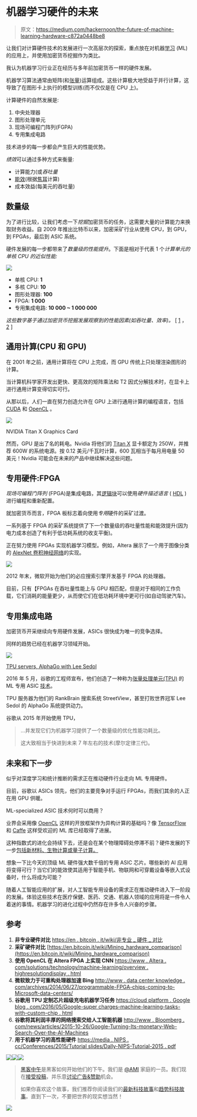 # 机器学习硬件的未来

> 原文：<https://medium.com/hackernoon/the-future-of-machine-learning-hardware-c872a0448be8>

让我们对计算硬件技术的发展进行一次高层次的探索，重点放在对机器[学习](https://hackernoon.com/tagged/learning) (ML)的应用上，并使用加密货币挖掘作为类比。

我认为机器学习行业正在经历与多年前加密货币一样的硬件发展。

机器学习算法通常由矩阵(和[张量](/@philjama/how-tensors-advance-human-technology-3831bff0906))运算组成。这些计算极大地受益于并行计算，这导致了在图形卡上执行的模型训练(而不仅仅是在 CPU 上)。

计算硬件的自然发展是:

1.  中央处理器
2.  图形处理单元
3.  现场可编程门阵列(FGPA)
4.  专用集成电路

技术进步的每一步都会产生巨大的性能优势。

*绩效*可以通过多种方式来衡量:

*   计算能力(或*吞吐量*
*   [能效](https://en.wikipedia.org/wiki/Koomey%27s_law)(根据[焦耳](https://en.wikipedia.org/wiki/Joule)计算)
*   成本效益(每美元的吞吐量)

## 数量级

为了进行比较，让我们考虑一下*挖掘*加密货币的任务，这需要大量的计算能力来换取财务收益。自 2009 年推出比特币以来，加密采矿行业从使用 CPU，到 GPU，到 FPGAs，最后到 ASIC 系统。

硬件发展的每一步都带来了*数量级的性能提升*。下面是相对于代表 1 个*计算单元的单核 CPU 的近似性能:*

![](img/c02e4e60d599614b0889aaf90cd18617.png)

*   单核 CPU: **1**
*   多核 CPU: **10**
*   图形处理器: **100**
*   FPGA: **1 000**
*   专用集成电路: **10 000 ~ 1 000 000**

*这些数字基于通过加密货币挖掘发展观察到的性能因素(如吞吐量、效率)。* [ [1](https://en.bitcoin.it/wiki/Non-specialized_hardware_comparison) ， [2](https://en.bitcoin.it/wiki/Mining_hardware_comparison) ]

## 通用计算(CPU 和 GPU)

在 2001 年之前，通用计算将在 CPU 上完成，而 GPU 传统上只处理渲染图形的计算。

当计算机科学家开发出更快、更高效的矩阵乘法和 T2 因式分解技术时，在显卡上进行通用计算变得切实可行。

从那以后，人们一直在努力创造允许在 GPU 上进行通用计算的编程语言，包括 [CUDA](http://www.nvidia.ca/object/cuda_home_new.html) 和 [OpenCL](https://www.khronos.org/opencl/) 。

![](img/15f8aaa958387270d61a467c9587b6c0.png)

NVIDIA Titan X Graphics Card

然而，GPU 是出了名的耗电。Nvidia 将他们的 [Titan X](http://www.geforce.com/hardware/desktop-gpus/geforce-gtx-titan-x/specifications) 显卡额定为 250W，并推荐 600W 的系统电源。按 0.12 美元/千瓦时计算，600 瓦相当于每月用电量 50 美元！Nvidia 可能会在未来的产品中继续解决这些问题。

## 专用硬件:FPGA

*现场可编程门阵列* (FPGA)是集成电路，其[逻辑块](https://en.wikipedia.org/wiki/Logic_block)可以使用*硬件描述语言* ( [HDL](https://en.wikipedia.org/wiki/Hardware_description_language) )进行编程和重新配置。

就加密货币而言，FPGA 板标志着向使用*专用*硬件的采矿过渡。

一系列基于 FPGA 的采矿系统提供了下一个数量级的吞吐量性能和能效提升(因为电力成本创造了有利于低功耗系统的收支平衡)。

正在努力使用 FPGAs 实现机器学习模型。例如，Altera 展示了一个用于图像分类的 [AlexNet 卷积神经网络](https://www.altera.com/solutions/technology/machine-learning/overview.highResolutionDisplay.html)的实现。

![](img/40f01ac7706820a6a76dd0fced55903d.png)

2012 年末，微软开始为他们的必应搜索引擎开发基于 FPGA 的处理器。

目前，只有【FPGAs 在吞吐量性能上与 GPU 相匹配，但是对于相同的工作负载，它们消耗的能量更少，从而使它们在低功耗环境中更可行(如自动驾驶汽车)。

## 专用集成电路

加密货币开采继续向专用硬件发展，ASICs 很快成为唯一的竞争选择。

同样的趋势已经在机器学习领域开始。

![](img/25ab538efbf4d6dbf6a22c2a872e954f.png)

[TPU servers, AlphaGo with Lee Sedol](https://cloudplatform.googleblog.com/2016/05/Google-supercharges-machine-learning-tasks-with-custom-chip.html)

2016 年 5 月，谷歌的工程师宣布，他们创造了一种称为[张量处理单元(TPU)](https://cloudplatform.googleblog.com/2016/05/Google-supercharges-machine-learning-tasks-with-custom-chip.html) 的 ML 专用 ASIC [技术](https://hackernoon.com/tagged/technology)。

TPU 服务器为他们的 RankBrain 搜索系统 StreetView，甚至打败世界冠军 Lee Sedol 的 AlphaGo 系统提供动力。

谷歌从 2015 年开始使用 TPU，

> …并发现它们为机器学习提供了一个数量级的优化性能功耗比。
> 
> 这大致相当于快进到未来 7 年左右的技术(摩尔定律三代)。

## 未来和下一步

似乎对深度学习和统计推断的需求正在推动硬件行业走向 ML 专用硬件。

目前，谷歌以 ASICs 领先，他们的主要竞争对手运行 FPGAs，而我们其余的人正在用 GPU 供暖。

ML-specialized ASIC 技术何时可以商用？

业界会采用像 [OpenCL](https://www.khronos.org/opencl/) 这样的开放框架作为异构计算的基础吗？像 [TensorFlow](https://github.com/tensorflow/tensorflow/issues/22) 和 [Caffe](https://github.com/BVLC/caffe/tree/opencl) 这样受欢迎的 ML 库已经取得了进展。

这种指数式的进化会持续下去，还是会在某个物理障碍处停滞不前？硬件发展的下一步[包括新材料、生物计算或量子计算。](http://www.economist.com/technology-quarterly/2016-03-12/after-moores-law)

想象一下比今天的顶级 ML 硬件强大数千倍的专用 ASIC 芯片。哪些新的 AI 应用将变得可行？当它们的能效使其适用于智能手机、物联网和可穿戴设备等嵌入式设备时，什么将成为可能？

随着人工智能应用的扩展，对人工智能专用设备的需求正在推动硬件进入下一阶段的发展。体验这些技术在医疗保健、医药、交通、机器人领域的应用将是一件令人着迷的事情。机器学习的进化过程中仍然存在许多令人兴奋的步骤。

## 参考

1.  **非专业硬件对比** [https://en . bitcoin . it/wiki/非专业 _ 硬件 _ 对比](https://en.bitcoin.it/wiki/Non-specialized_hardware_comparison)
2.  **采矿硬件对比** [https://en.bitcoin.it/wiki/Mining_hardware_comparison](https://en.bitcoin.it/wiki/Mining_hardware_comparison)
3.  **使用 OpenCL 在 Altera FPGA 上实现 CNN**
    [https://www . Altera . com/solutions/technology/machine-learning/overview . highresolutiondisplay . html](https://www.altera.com/solutions/technology/machine-learning/overview.highResolutionDisplay.html)
4.  **微软致力于可重构处理器加速 Bing** [](https://blogs.microsoft.com/firehose/2016/03/16/machine-learning-powers-bing-predicts-and-a-range-of-cool-career-opportunities-at-bing/#sm.001ka4jmmisafdi11qq26rwk84tbd) [http://www . data center knowledge . com/archives/2014/06/27/programmable-FPGA-chips-coming-to-Microsoft-data-centers/](http://www.datacenterknowledge.com/archives/2014/06/27/programmable-fpga-chips-coming-to-microsoft-data-centers/)
5.  **谷歌用 TPU 定制芯片超级充电机器学习任务**
    [https://cloud platform . Google blog . com/2016/05/Google-super charges-machine-learning-tasks-with-custom-chip . html](https://cloudplatform.googleblog.com/2016/05/Google-supercharges-machine-learning-tasks-with-custom-chip.html)
6.  **谷歌将其利润丰厚的网络搜索交给人工智能机器**
    [http://www . Bloomberg . com/news/articles/2015-10-26/Google-Turning-Its-monetary-Web-Search-Over-the-AI-Machines](http://www.bloomberg.com/news/articles/2015-10-26/google-turning-its-lucrative-web-search-over-to-ai-machines)
7.  **用于机器学习的高性能硬件** [https://media . NIPS . cc/Conferences/2015/Tutorial slides/Dally-NIPS-Tutorial-2015 . pdf](https://media.nips.cc/Conferences/2015/tutorialslides/Dally-NIPS-Tutorial-2015.pdf)

[![](img/50ef4044ecd4e250b5d50f368b775d38.png)](http://bit.ly/HackernoonFB)[![](img/979d9a46439d5aebbdcdca574e21dc81.png)](https://goo.gl/k7XYbx)[![](img/2930ba6bd2c12218fdbbf7e02c8746ff.png)](https://goo.gl/4ofytp)

> [黑客中午](http://bit.ly/Hackernoon)是黑客如何开始他们的下午。我们是 [@AMI](http://bit.ly/atAMIatAMI) 家庭的一员。我们现在[接受投稿](http://bit.ly/hackernoonsubmission)，并乐意[讨论广告&赞助](mailto:partners@amipublications.com)机会。
> 
> 如果你喜欢这个故事，我们推荐你阅读我们的[最新科技故事](http://bit.ly/hackernoonlatestt)和[趋势科技故事](https://hackernoon.com/trending)。直到下一次，不要把世界的现实想当然！

[![](img/be0ca55ba73a573dce11effb2ee80d56.png)](https://goo.gl/Ahtev1)